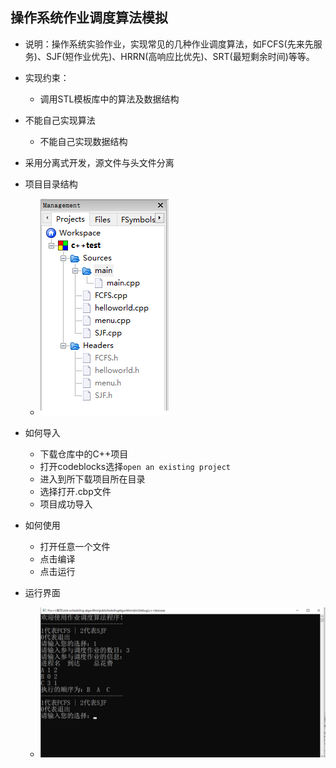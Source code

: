 ## 操作系统作业调度算法模拟

+ 说明：操作系统实验作业，实现常见的几种作业调度算法，如FCFS(先来先服务)、SJF(短作业优先)、HRRN(高响应比优先)、SRT(最短剩余时间)等等。
+ 实现约束：

  + 调用STL模板库中的算法及数据结构
+ 不能自己实现算法
  + 不能自己实现数据结构
+ 采用分离式开发，源文件与头文件分离
+ 项目目录结构
  + ![directory](images\directory.png)
+ 如何导入
  + 下载仓库中的C++项目
  + 打开codeblocks选择`open an existing project`
  + 进入到所下载项目所在目录
  + 选择打开.cbp文件
  + 项目成功导入
+ 如何使用
  + 打开任意一个文件
  + 点击编译
  + 点击运行
+ 运行界面
  + ![running](images\running.png)
